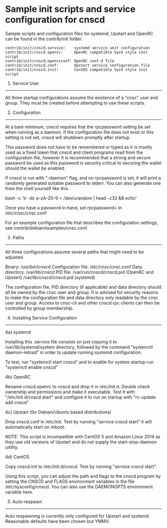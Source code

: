 Sample init scripts and service configuration for cnscd
==========================================================

Sample scripts and configuration files for systemd, Upstart and OpenRC
can be found in the contrib/init folder.

    contrib/init/cnscd.service:    systemd service unit configuration
    contrib/init/cnscd.openrc:     OpenRC compatible SysV style init script
    contrib/init/cnscd.openrcconf: OpenRC conf.d file
    contrib/init/cnscd.conf:       Upstart service configuration file
    contrib/init/cnscd.init:       CentOS compatible SysV style init script

1. Service User
---------------------------------

All three startup configurations assume the existence of a "cnsc" user
and group.  They must be created before attempting to use these scripts.

2. Configuration
---------------------------------

At a bare minimum, cnscd requires that the rpcpassword setting be set
when running as a daemon.  If the configuration file does not exist or this
setting is not set, cnscd will shutdown promptly after startup.

This password does not have to be remembered or typed as it is mostly used
as a fixed token that cnscd and client programs read from the configuration
file, however it is recommended that a strong and secure password be used
as this password is security critical to securing the wallet should the
wallet be enabled.

If cnscd is run with "-daemon" flag, and no rpcpassword is set, it will
print a randomly generated suitable password to stderr.  You can also
generate one from the shell yourself like this:

bash -c 'tr -dc a-zA-Z0-9 < /dev/urandom | head -c32 && echo'

Once you have a password in hand, set rpcpassword= in /etc/cnsc/cnsc.conf

For an example configuration file that describes the configuration settings,
see contrib/debian/examples/cnsc.conf.

3. Paths
---------------------------------

All three configurations assume several paths that might need to be adjusted.

Binary:              /usr/bin/cnscd
Configuration file:  /etc/cnsc/cnsc.conf
Data directory:      /var/lib/cnscd
PID file:            /var/run/cnscd/cnscd.pid (OpenRC and Upstart)
                     /var/lib/cnscd/cnscd.pid (systemd)

The configuration file, PID directory (if applicable) and data directory
should all be owned by the cnsc user and group.  It is advised for security
reasons to make the configuration file and data directory only readable by the
cnsc user and group.  Access to cnsc-cli and other cnscd rpc clients
can then be controlled by group membership.

4. Installing Service Configuration
-----------------------------------

4a) systemd

Installing this .service file consists on just copying it to
/usr/lib/systemd/system directory, followed by the command
"systemctl daemon-reload" in order to update running systemd configuration.

To test, run "systemctl start cnscd" and to enable for system startup run
"systemctl enable cnscd"

4b) OpenRC

Rename cnscd.openrc to cnscd and drop it in /etc/init.d.  Double
check ownership and permissions and make it executable.  Test it with
"/etc/init.d/cnscd start" and configure it to run on startup with
"rc-update add cnscd"

4c) Upstart (for Debian/Ubuntu based distributions)

Drop cnscd.conf in /etc/init.  Test by running "service cnscd start"
it will automatically start on reboot.

NOTE: This script is incompatible with CentOS 5 and Amazon Linux 2014 as they
use old versions of Upstart and do not supply the start-stop-daemon uitility.

4d) CentOS

Copy cnscd.init to /etc/init.d/cnscd. Test by running "service cnscd start".

Using this script, you can adjust the path and flags to the cnscd program by
setting the CNSCD and FLAGS environment variables in the file
/etc/sysconfig/cnscd. You can also use the DAEMONOPTS environment variable here.

5. Auto-respawn
-----------------------------------

Auto respawning is currently only configured for Upstart and systemd.
Reasonable defaults have been chosen but YMMV.
